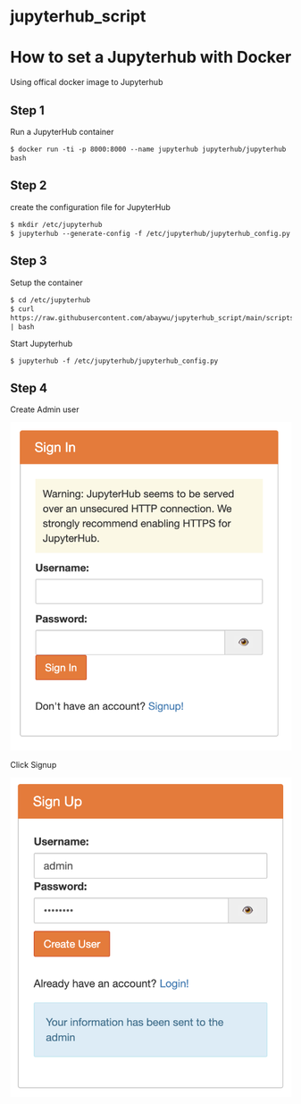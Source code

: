 # jupyterhub_script

# How to set a Jupyterhub with Docker

Using offical docker image to Jupyterhub

## Step 1

Run a JupyterHub container

```bash=
$ docker run -ti -p 8000:8000 --name jupyterhub jupyterhub/jupyterhub bash
```

## Step 2

create the configuration file for JupyterHub

```bash=
$ mkdir /etc/jupyterhub
$ jupyterhub --generate-config -f /etc/jupyterhub/jupyterhub_config.py
```

## Step 3

Setup the container 

```bash=
$ cd /etc/jupyterhub
$ curl https://raw.githubusercontent.com/abaywu/jupyterhub_script/main/scripts/bootstrap | bash 
```

Start Jupyterhub

```bash=
$ jupyterhub -f /etc/jupyterhub/jupyterhub_config.py
```

## Step 4

Create Admin user

![signin](assets/jupyterhub_signin.png)

Click Signup

![signup](assets/jupyterhub_signup.png)
